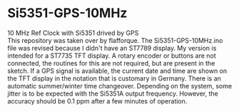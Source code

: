 # Si5351-GPS-10MHz

10 MHz Ref Clock with Si5351 drived by GPS<BR>
This repository was taken over by flafforque.
The Si5351-GPS-10MHz.ino file was revised because I didn't have an ST7789 display. My version is intended for a ST7735 TFT display. A rotary encoder or buttons are not connected, the routines for this are not required, but are present in the sketch. If a GPS signal is available, the current date and time are shown on the TFT display in the notation that is customary in Germany. There is an automatic summer/winter time changeover. Depending on the system, some jitter is to be expected with the Si5351A output frequency. However, the accuracy should be 0.1 ppm after a few minutes of operation.
